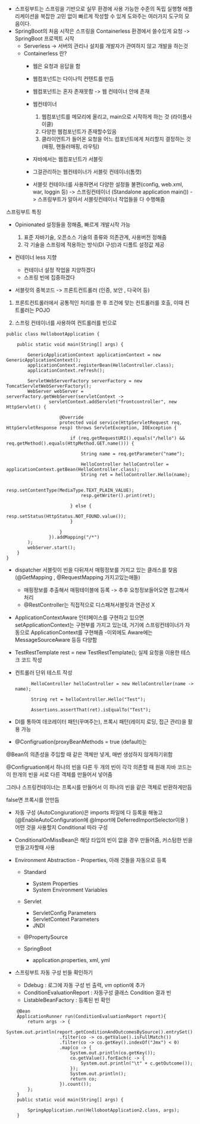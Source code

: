 * 스프링부트는 스프링을 기반으로 실무 환경에 사용 가능한 수준의 독립 실행형 애플리케이션을 복잡한 고민 없이 빠르게 작성할 수 있게 도와주는 여러가지 도구의 모음이다.
* SpringBoot의 처음 시작은 스프링을 Containerless 환경에서 쓸수있게 요청 -> SpringBoot 프로젝트 시작
  - Serverless -> 서버의 관리나 설치를 개발자가 관여하지 않고 개발을 하는것
  - Containerless 란?
    - 웹은 요청과 응답을 함
    - 웹컴포넌트는 다이나믹 컨텐트를 만듬
    - 웹컴포넌트는 혼자 존재못함 -> 웹 컨테이너 안에 존재
    - 웹컨테이너
      1. 웹컴포넌트를 메모리에 올리고, main으로 시작하게 하는 것 (라이플사이클)
      2. 다양한 웹컴포넌트가 존재할수있음
      3. 클라이언트가 들어온 요청을 어느 컴포넌트에게 처리할지 결정하는 것(매핑, 핸들러매핑, 라우팅)

    - 자바에서는 웹컴포넌트가 서블릿
    - 그걸관리하는 웹컨테이너가 서블릿 컨테이너(톰캣)
    - 서블릿 컨테이너를 사용하면서 다양한 설정들 불편(config, web.xml, war, loggin 등) -> 스프링컨테이너 (Standalone application main()) -> 스프링부트가 알아서 서블릿컨테이너 작업들을 다 수행해줌

스프링부트 특징
* Opinionated
설정들을 정해줌, 빠르게 개발시작 가능
  1. 표준 자바기술, 오픈소스 기술의 종류와 의존관계, 사용버전 정해줌
  2. 각 기술을 스프링에 적용하는 방식(DI 구성)과 디폴트 설정값 제공



* 컨테이너 less 지향
  - 컨테이너 설정 작업을 지양하겠다
  - 스프링 빈에 집중하겠다


* 서블릿의 중복코드 -> 프론트컨트롤러 (인증, 보안 , 다국어 등)
1. 프론트컨트롤러에서 공통적인 처리를 한 후
조건에 맞는 컨트롤러를 호출, 이때 컨트롤러는 POJO

2. 스프링 컨테이너를 사용하여 컨트롤러를 빈으로
```
public class HellobootApplication {

    public static void main(String[] args) {

        GenericApplicationContext applicationContext = new GenericApplicationContext();
        applicationContext.registerBean(HelloController.class);
        applicationContext.refresh();

        ServletWebServerFactory serverFactory = new TomcatServletWebServerFactory();
        WebServer webServer = serverFactory.getWebServer(servletContext ->
                servletContext.addServlet("frontcontroller", new HttpServlet() {

                    @Override
                    protected void service(HttpServletRequest req, HttpServletResponse resp) throws ServletException, IOException {

                        if (req.getRequestURI().equals("/hello") && req.getMethod().equals(HttpMethod.GET.name())) {

                            String name = req.getParameter("name");

                            HelloController helloController = applicationContext.getBean(HelloController.class);
                            String ret = helloController.Hello(name);

                            resp.setContentType(MediaType.TEXT_PLAIN_VALUE);
                            resp.getWriter().print(ret);

                        } else {
                            resp.setStatus(HttpStatus.NOT_FOUND.value());
                        }

                    }
                }).addMapping("/*")
        );
        webServer.start();
    }
}
```

* dispatcher 서블릿이 빈을 다뒤져서 매핑정보를 가지고 있는 클래스를 찾음(@GetMapping , @RequestMapping 가지고있는애들)
  - 매핑정보를 추출해서 매핑테이블에 등록 ->  추후 요청정보들어오면 참고해서 처리
  - @RestController는 직접적으로 디스패쳐서블릿과 연관성 X

* ApplicationContextAware 인터페이스를 구현하고 있으면 setApplicationContext는 구현부를 가지고 있는데, 거기에 스프링컨테이너가 자동으로 ApplicationContext를 구현해줌
  -이외에도 Aware에는 MessageSourceAware 등등 다양함

* TestRestTemplate rest = new TestRestTemplate(); 실제 요청을 이용한 테스크 코드 작성
* 컨트롤러 단위 테스트 작성
  ```
        HelloController helloController = new HelloController(name -> name);

        String ret = helloController.Hello("Test");

        Assertions.assertThat(ret).isEqualTo("Test");
  ```

* DI를 통하여 데코레이터 패턴(꾸며주는), 프록시 패턴(레이지 로딩, 접근 관리)을 활용 가능

* @Configruation(proxyBeanMethods = true (default)는 

@Bean의 의존성을 주입할 때 같은 객체만 넣게, 매번 생성하지 않게하기위함

@Configruation에서 하나의 빈을 다른 두 개의 빈이 각각 의존할 때 원래 자바 코드는 이 한개의 빈을 서로 다른 객체를 만들어서 넣어줌

그러나 스프링컨테이너는 프록시를 만들어서 이 하나의 빈을 같은 객체로 반환하게만듬

false면 프록시를 안만듬

* 자동 구성 (AutoCongiuration)은 imports 파일에 다 등록을 해놓고(@EnableAutoConfiguration에 @Import에 DeferredImportSelector이용 ) 어떤 것을 사용할지 Conditional 따라 구성

* ConditionalOnMissBean은 해당 타입의 빈이 없을 경우 만들어줌, 커스텀한 빈을 만들고자할때 사용

* Environment Abstraction - Properties, 아래 것들을 자동으로 등록 

  - Standard
    - System Properties
    - System Environment Variables

  - Servlet
    - ServletConfig Parameters
    - ServletContext Parameters
    - JNDI

  - @PropertySource
  - SpringBoot
    - application.properties, xml, yml


* 스프링부트 자동 구성 빈들 확인하기
  - Ddebug : 로그에 자동 구성 빈 출력, vm option에 추가
  - ConditionEvaluationReport : 자동구성 클래스 Condition 결과 빈
  - ListableBeanFactory : 등록된 빈 확인
 
```
    @Bean
    ApplicationRunner run(ConditionEvaluationReport report){
        return args -> {
            System.out.println(report.getConditionAndOutcomesBySource().entrySet().stream()
                    .filter(co -> co.getValue().isFullMatch())
                    .filter(co -> co.getKey().indexOf("Jmx") < 0)
                    .map(co -> {
                        System.out.println(co.getKey());
                        co.getValue().forEach(c -> {
                            System.out.println("\t" + c.getOutcome());
                        });
                        System.out.println();
                        return co;
                    }).count());
        };
    }
    public static void main(String[] args) {

        SpringApplication.run(HellobootApplication2.class, args);
    }
```


